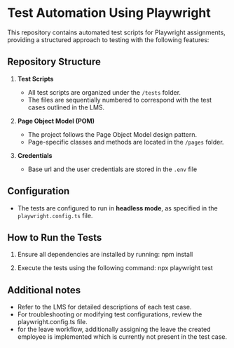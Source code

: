 # Test Automation Using Playwright

This repository contains automated test scripts for Playwright assignments, providing a structured approach to testing with the following features:

## Repository Structure

1. **Test Scripts**
   - All test scripts are organized under the `/tests` folder.
   - The files are sequentially numbered to correspond with the test cases outlined in the LMS.

2. **Page Object Model (POM)**
   - The project follows the Page Object Model design pattern.
   - Page-specific classes and methods are located in the `/pages` folder.
3. **Credentials**
    - Base url and the user credentials are stored in the `.env` file

## Configuration

- The tests are configured to run in **headless mode**, as specified in the `playwright.config.ts` file.

## How to Run the Tests

1. Ensure all dependencies are installed by running:
   npm install

2. Execute the tests using the following command:
   npx playwright test
## Additional notes

- Refer to the LMS for detailed descriptions of each test case.
- For troubleshooting or modifying test configurations, review the playwright.config.ts file.
- for the leave workflow, additionally assigning the leave the created employee is implemented which is currently not present in the test case.


